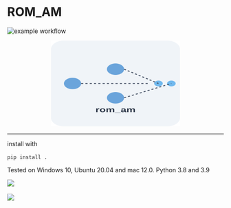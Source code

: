 # ROM_AM

 ![example workflow](https://github.com/azzeddinetiba/ROM_AM/actions/workflows/python-app.yml/badge.svg)

<p align="center">
<img src="./References/rom_am-logo.svg" alt="Alt Text" width="300" height="200">
</p>


-------------------------------------------------------------------------------------

 install with 
 
 ```
 pip install .
 ```

 Tested on Windows 10, Ubuntu 20.04 and mac 12.0. Python 3.8 and 3.9

![](References/Piezo/fom_dmd_veloc_x.gif)

![](References/Piezo/fom_dmd_accel.gif)
